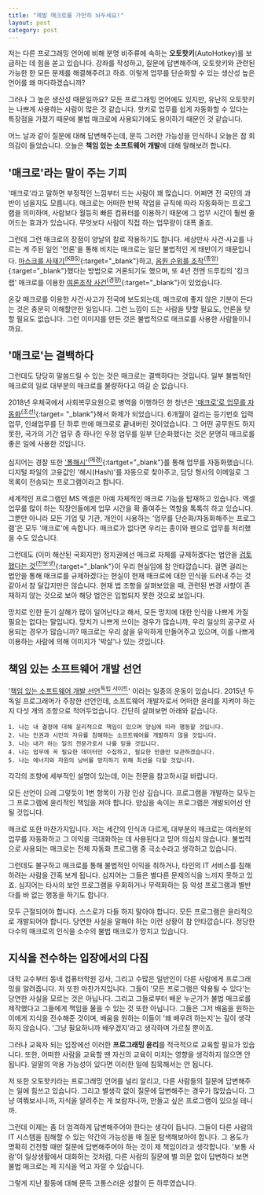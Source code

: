 ```yaml
---
title: "제발 매크로를 가만히 놔두세요!"
layout: post
category: post
---
```


저는 다른 프로그래밍 언어에 비해 분명 비주류에 속하는 **오토핫키**(AutoHotkey)를 보급하는 데 힘을 쏟고 있습니다. 강좌를 작성하고, 질문에 답변해주며, 오토핫키와 관련된 가능한 한 모든 문제를 해결해주려고 하죠. 이렇게 업무를 단순화할 수 있는 생산성 높은 언어를 왜 마다하겠습니까?



그러나 그 높은 생산성 때문일까요? 모든 프로그래밍 언어에도 있지만, 유난히 오토핫키는 나쁘게 사용하는 사람이 많은 것 같습니다. 핫키로 업무를 쉽게 자동화할 수 있다는 특장점을 가졌기 때문에 불법 매크로에 사용되기에도 용이하기 때문인 것 같습니다.

어느 날과 같이 질문에 대해 답변해주는데, 문득 그러한 가능성을 인식하니 오늘은 참 회의감이 들었습니다. 오늘은 **책임 있는 소프트웨어 개발**에 대해 말해보려 합니다.

## '매크로'라는 말이 주는 기피

'매크로'라고 말하면 부정적인 느낌부터 드는 사람이 꽤 많습니다. 어쩌면 전 국민의 과반이 넘을지도 모릅니다. 매크로는 어떠한 반복 작업을 규칙에 따라 자동화하는 프로그램을 의미하며, 사람보다 월등히 빠른 컴퓨터를 이용하기 때문에 그 업무 시간이 훨씬 줄어드는 효과가 있습니다. 무엇보다 사람이 직접 하는 업무량이 대폭 줄죠.

그런데 그런 매크로의 장점이 양날의 칼로 작용하기도 합니다. 세상만사 사건·사고를 나르는 게 주된 일인 '언론'을 통해 비치는 매크로는 일단 불법적인 게 태반이기 때문입니다. [마스크를 사재기<sup>(KBS)</sup>](https://news.kbs.co.kr/news/view.do?ncd=4401133){:target="_blank"}하고,  [음원 순위를 조작<sup>(중앙)</sup>](https://www.joongang.co.kr/article/23674864){:target="_blank"}했다는 방법으로 거론되기도 했으며, 또 4년 전엔 드루킹의 '킹크랩' 매크로를 이용한 [여론조작 사건<sup>(경향)</sup>](https://www.khan.co.kr/national/court-law/article/201908142114015){:target="_blank"}이 있었습니다.

온갖 매크로를 이용한 사건·사고가 전국에 보도되는데, 매크로에 좋지 않은 기분이 든다는 것은 충분히 이해할만한 일입니다. 그런 느낌이 드는 사람을 탓할 필요도, 언론을 탓할 필요도 없습니다. 그런 이미지를 만든 것은 불법적으로 매크로를 사용한 사람들이니까요.

## '매크로'는 결백하다

그런데도 당당히 말씀드릴 수 있는 것은 매크로는 결백하다는 것입니다. 일부 불법적인 매크로의 일로 대부분의 매크로를 불량하다고 여길 순 없습니다.

2018년 우체국에서 사회복무요원으로 병역을 이행하던 한 청년은 ['매크로'로 업무를 자동화<sup>(조선)</sup>](https://it.chosun.com/site/data/html_dir/2019/11/23/2019112301220.html){:target= "_blank"}해서 화제가 되었습니다. 6개월이 걸리는 등기번호 입력 업무, 인쇄업무를 단 하루 만에 매크로로 끝내버린 것이었습니다. 그 어떤 공무원도 하지 못한, 국가의 기간 업무 중 하나인 우정 업무를 일부 단순화했다는 것은 분명히 매크로를 좋은 일에 사용한 것입니다.

심지어는 경찰 또한 ['폴해시'<sup>(매경)</sup>](https://www.mk.co.kr/news/society/view/2016/03/233892/){:tartget="_blank"}를 통해 업무를 자동화했습니다. 디지털 파일의 고윳값인 '해시(Hash)'를 자동으로 찾아주고, 담당 형사의 이메일로 그 목록이 전송되는 프로그램이라고 합니다.

세계적인 프로그램인 MS 엑셀은 아예 자체적인 매크로 기능을 탑재하고 있습니다. 엑셀 업무를 많이 하는 직장인들에게 업무 시간을 확 줄여주는 역할을 톡톡히 하고 있습니다. 그뿐만 아니라 모든 기업 및 기관, 개인이 사용하는 '업무를 단순화/자동화해주는 프로그램'은 모두 '매크로'에 속합니다. 매크로가 없다면 우리는 종이와 펜으로 업무를 처리했을 수도 있습니다.

그런데도 (이미 해산된 국회지만) 정치권에선 매크로 자체를 규제하겠다는 법안을 [검토했다는 것<sup>(진보넷)</sup>](https://act.jinbo.net/wp/42162/){:target="_blank"}이 우리 현실임에 참 안타깝습니다. 걸면 걸리는 법안을 통해 매크로를 규제하겠다는 현실이 현재 매크로에 대한 인식을 드러내 주는 것 같아서 참 달갑지만은 않습니다. 현재 법 조항을 살펴보았을 때, 관련된 변경 사항이 존재하지 않는 것으로 보아 해당 법안은 입법되지 못한 것으로 보입니다.

망치로 인한 둔기 살해가 많이 일어난다고 해서, 모든 망치에 대한 인식을 나쁘게 가질 필요는 없다는 말입니다. 망치가 나쁘게 
쓰이는 경우가 많습니까, 우리 일상의 공구로 사용되는 경우가 많습니까? 매크로는 우리 삶을 유익하게 만들어주고 있으며, 이를 나쁘게 이용하는 사람에 의해 이미지가 '박살'나 있는 것입니다.

## 책임 있는 소프트웨어 개발 선언

'[책임 있는 소프트웨어 개발 선언<sup>독립 사이트</sup>](https://manifesto.responsiblesoftware.org/)' 이라는 일종의 운동이 있습니다. 2015년 두 독일 프로그래머가 주창한 선언인데, 소프트웨어 개발자로서 어떠한 윤리를 지켜야 하는지 다섯 개의 조항으로 적어두었습니다. 간단히 살펴보면 아래와 같습니다.

```
1. 나는 내 결정에 대해 윤리적으로 책임이 있으며 양심에 따라 행동할 것입니다.
2. 나는 인권과 시민의 자유를 침해하는 소프트웨어를 개발하지 않을 것입니다.
3. 나는 내가 하는 일의 전문가로서 나를 믿을 것입니다.
4. 나는 업무에 꼭 필요한 데이터만 수집하고, 필요한 만큼만 보관하겠습니다.
5. 나는 에너지와 자원의 낭비를 방지하기 위해 최선을 다할 것입니다.
```

각각의 조항에 세부적인 설명이 있는데, 이는 전문을 참고하시길 바랍니다.

모든 선언이 으레 그렇듯이 1번 항목이 가장 인상 깊습니다. 프로그램을 개발하는 모두는 그 프로그램에 윤리적인 책임을 져야 합니다. 양심을 속이는 프로그램은 개발되어선 안 될 것입니다.

매크로 또한 마찬가지입니다. 저는 세간의 인식과 다르게, 대부분의 매크로는 여러분의 업무를 자동화하고 그 이익을 극대화하는 데 사용된다고 믿어 의심치 않습니다. 불법적으로 사용되는 매크로는 전체 자동화 프로그램 중 극소수라고 생각하고 있습니다.

그런데도 불구하고 매크로를 통해 불법적인 이익을 취하거나, 타인의 IT 서비스를 침해하려는 사람을 간혹 보게 됩니다. 심지어는 그들은 별다른 문제의식을 느끼지 못하고 있죠. 심지어는 타사의 보안 프로그램을 우회하거나 무력화하는 등 악성 프로그램과 별반 다를 바 없는 행동을 하기도 합니다.

모두 근절되어야 합니다. 스스로가 다들 하지 말아야 합니다. 모든 프로그램은 윤리적으로 개발되어야 합니다. 당연한 사실을 말해야 하는 이런 상황이 참 안타깝습니다. 정당한 다수의 매크로의 인식을 소수의 불법 매크로가 망치고 있습니다.

## 지식을 전수하는 입장에서의 다짐

대학 교수부터 동네 컴퓨터학원 강사, 그리고 수많은 일반인이 다른 사람에게 프로그래밍을 알려줍니다. 저 또한 마찬가지입니다. 그들이 '모든 프로그램은 악용될 수 있다'는 당연한 사실을 모르는 것은 아닙니다. 그리고 그들로부터 배운 누군가가 불법 매크로를 제작했다고 그들에게 책임을 물을 수 있는 것 또한 아닙니다. 그들은 그저 배움을 원하는 이에게 지식을 전수해준 것이며, 배움을 원하는 이들이 '왜 배우려 하는지'는 깊이 생각하지 않습니다. '그냥 필요하니까 배우겠지'라고 생각하며 가르칠 뿐이죠.

그러나 교육자 되는 입장에선 이러한 **프로그래밍 윤리**를 적극적으로 교육할 필요가 있습니다. 또한, 어떠한 사람을 교육할 땐 자신의 교육이 미치는 영향을 생각하지 않으면 안 됩니다. 일말의 악용 가능성이 있다면 이러한 일에 침묵해서는 안 됩니다.

저 또한 오토핫키라는 프로그래밍 언어를 널리 알리고, 다른 사람들의 질문에 답변해주는 일에 힘쓰고 있습니다. 그리고 별생각 없이 질문에 답변해주는 경우가 많았습니다. 그냥 여쭤보시니까, 지식을 알려주는 게 보람차니까, 만들고 싶은 프로그램이 있으실 테니까.

그런데 이제는 좀 더 엄격하게 답변해주어야 한다는 생각이 듭니다. 그들이 다른 사람의 IT 시스템을 침해할 수 있는 약간의 가능성을 매 질문 탐색해보아야 합니다. 그 용도가 명확히 건전할 때만 질문에 답변해주어야 하는 것이 제 책임이라고 생각합니다. '보통 사람'이 일상생활에서 대화하는 것처럼, 다른 사람의 질문에 별 의문 없이 답변하다 보면 불법 매크로는 제 지식을 먹고 자랄 수 있습니다.

그렇게 지난 활동에 대해 문득 고통스러운 성찰이 든 하루였습니다.